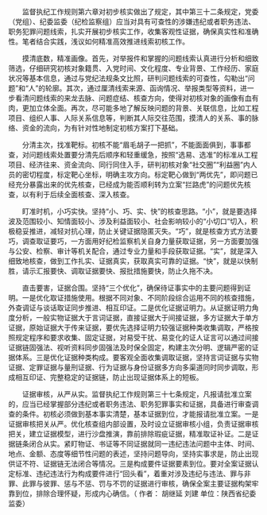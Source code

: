 　　监督执纪工作规则第六章对初步核实做出了规定，其中第三十二条规定，党委（党组）、纪委监委（纪检监察组）应当对具有可查性的涉嫌违纪或者职务违法、职务犯罪问题线索，扎实开展初步核实工作，收集客观性证据，确保真实性和准确性。笔者结合实践，浅议如何精准高效推进线索初核工作。

　　摸清底数，精准画像。首先，对举报件和掌握的问题线索认真进行分析和细致筛选，仔细研究初核对象籍贯、入党时间、文化程度、专业背景、工作经历、家庭状况等基本信息，通过与党纪法规条文比照，研判问题线索的可查性，勾勒出“问题”和“人”的轮廓。其次，通过厘清线索来源、函询情况、举报类型等资料，进一步看清问题线索的来龙去脉、问题症结、核查方向，使得对初核对象的画像有血有肉，更加立体全面。再次，尽可能多地了解反映问题的背景、关联信息，比如工程项目、组织人事、人际关系信息等，判断其人际交往范围，摸清人的关系、事的脉络、资金的流向，为有针对性地制定初核方案打下基础。

　　分清主次，找准靶标。初核不能“眉毛胡子一把抓”，不能面面俱到，事事都查，对问题线索处置要分清先后顺序和轻重缓急，按照“选易、选准”的标准从工程项目、经济往来、资金流向、同行同住入手，研判初核对象“社交圈”“利益圈”内人员的密切程度，标定靶心坐标，明确主攻方向。标定靶心做到“两优先”，即问题已经充分暴露出来的优先核查，已经成为能否顺利转为立案“拦路虎”的问题优先核查，以有利于后续全面核查、深入核查。

　　盯准时机，小巧实快。坚持“小、巧、实、快”的核查思路。“小”，就是要选择波及范围较小、知情面较小、涉及利益面较小、社会影响较小的“小切口”切入，积极稳妥推进，减轻对抗心理，防止关键证据隐匿灭失。“巧”，就是核查方式方法要巧，调查取证要巧，一方面用好纪检监察机关自身力量获取证据，另一方面要加强与公安、检察、审计等机关配合，通过专业力量和手段获取证据。“实”，就是深入细致地核查，做到工作扎实、证据真实，获取真实可靠的证据。“快”，就是以快制胜，请示汇报要快、调取证据要快、报批措施要快，防止久拖不决。

　　直击要害，证据合围。坚持“三个优化”，确保待证事实中的主要问题得到证明。一是优化取证措施使用。根据不同对象、不同阶段综合运用不同的核查措施，外查调证与谈话取证同步推进、相互印证。二是优化证据证明力。从证据证明力角度分析，一般实物证据大于言词证据，直接证据大于间接证据，多方证据大于单方证据，原始证据大于传来证据，要优先选择证明力较强证据种类收集调取，严格按照规定程序和要求收集、固定证据，对易受干扰、易变化的证人证言可以通过间接证据链固强法、视听资料同步固强法及时保全固定，构建主次分明、逻辑严密的证据体系。三是优化证据种类构成。要客观全面收集调取证据，坚持言词证据与实物证据、定罪证据与量刑证据、行为证据与身份证据多方向多渠道同时同步调取，形成相互印证、完整稳定的证据链，防止出现证据体系上的短板。

　　证据审核，从严从实。监督执纪工作规则第三十七条规定，凡报请批准立案的，应当已经掌握部分违纪或者职务违法、职务犯罪事实和证据，具备进行审查调查的条件。初核必须做到基本事实清楚，基本证据到位，才能报请批准立案。一是证据审核把关从严。优化核查组内部设置，及时设立证据审核小组，负责证据审核把关，建立证据模型，进行沙盘推演，靠前排除瑕疵证据，精准取证补证。二是证据链条闭合从实。紧盯物证、书证等不同证据就同一违纪违法问题中主体、时间、地点、金额、态度等细节性问题的表述，坚持问题导向，坚持实事求是，防止出现供证不符、证据链无法闭合等情况。三是构成要件证据要素到位。要对全案证据认定标准、违纪违法行为构成要件进行“回头看”，着重对涉及违纪与违法、罪与非罪、此罪与彼罪、惩与不惩、罚与不罚的证据进行审核，确保全案主要证据构架牢靠到位，排除合理怀疑，形成内心确信。（ 作者： 胡继延 刘建 单位：陕西省纪委监委）